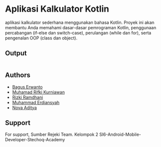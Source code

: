# Aplikasi Kalkulator Kotlin

aplikasi kalkulator sederhana menggunakan bahasa Kotlin. Proyek ini akan membantu Anda memahami dasar-dasar pemrograman Kotlin, penggunaan percabangan (if-else dan switch-case), perulangan (while dan for), serta pengenalan OOP (class dan object).

## Output

```javascript

```

## Authors

- [Bagus Erwanto](https://www.github.com/volumeee)
- [Muhamad Rifki Kurniawan](https://github.com/mrifki2204)
- [Rizki Ramdhani](https://github.com/RizkiRamdhani05)
- [Muhammad Erdiansyah](https://github.com/erdiansyahm)
- [Nova Aditya](https://github.com/NVdty)

## Support

For support, Sumber Rejeki Team. Kelompok 2 SI6-Android-Mobile-Developer-Stechoq-Academy
